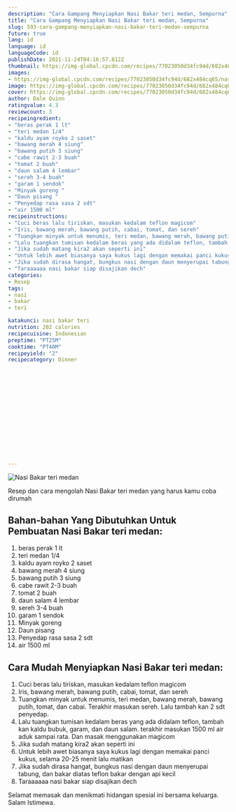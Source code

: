 ```yaml
---
description: "Cara Gampang Menyiapkan Nasi Bakar teri medan, Sempurna"
title: "Cara Gampang Menyiapkan Nasi Bakar teri medan, Sempurna"
slug: 593-cara-gampang-menyiapkan-nasi-bakar-teri-medan-sempurna
future: true
lang: id
language: id
languageCode: id
publishDate: 2021-11-24T04:16:57.812Z 
thumbnail: https://img-global.cpcdn.com/recipes/77023050d34fc94d/682x484cq65/nasi-bakar-teri-medan-foto-resep-utama.png
images:
- https://img-global.cpcdn.com/recipes/77023050d34fc94d/682x484cq65/nasi-bakar-teri-medan-foto-resep-utama.png
image: https://img-global.cpcdn.com/recipes/77023050d34fc94d/682x484cq65/nasi-bakar-teri-medan-foto-resep-utama.png
cover: https://img-global.cpcdn.com/recipes/77023050d34fc94d/682x484cq65/nasi-bakar-teri-medan-foto-resep-utama.png
author: Dale Quinn
ratingvalue: 4.3
reviewcount: 3
recipeingredient:
- "beras perak 1 lt"
- "teri medan 1/4"
- "kaldu ayam royko 2 saset"
- "bawang merah 4 siung"
- "bawang putih 3 siung"
- "cabe rawit 2-3 buah"
- "tomat 2 buah"
- "daun salam 4 lembar"
- "sereh 3-4 buah"
- "garam 1 sendok"
- "Minyak goreng "
- "Daun pisang "
- "Penyedap rasa sasa 2 sdt"
- "air 1500 ml"
recipeinstructions:
- "Cuci beras lalu tiriskan, masukan kedalam teflon magicom"
- "Iris, bawang merah, bawang putih, cabai, tomat, dan sereh"
- "Tuangkan minyak untuk menumis, teri medan, bawang merah, bawang putih, tomat, dan cabai. Terakhir masukan sereh. Lalu tambah kan 2 sdt penyedap."
- "Lalu tuangkan tumisan kedalam beras yang ada didalam teflon, tambah kan kaldu bubuk, garam, dan daun salam. terakhir masukan 1500 ml air aduk sampai rata. Dan masak menggunakan magicom"
- "Jika sudah matang kira2 akan seperti ini"
- "Untuk lebih awet biasanya saya kukus lagi dengan memakai panci kukus, selama 20-25 menit lalu matikan"
- "Jika sudah dirasa hangat, bungkus nasi dengan daun menyerupai tabung, dan bakar diatas teflon bakar dengan api kecil"
- "Taraaaaaa nasi bakar siap disajikan dech"
categories:
- Resep
tags:
- nasi
- bakar
- teri

katakunci: nasi bakar teri 
nutrition: 202 calories
recipecuisine: Indonesian
preptime: "PT25M"
cooktime: "PT40M"
recipeyield: "2"
recipecategory: Dinner


     
    
    
    
    
    
    
    
    
    
    
      
    
---
```



![Nasi Bakar teri medan](https://img-global.cpcdn.com/recipes/77023050d34fc94d/682x484cq65/nasi-bakar-teri-medan-foto-resep-utama.png)

Resep dan cara mengolah  Nasi Bakar teri medan yang harus kamu coba dirumah

<!--inarticleads1-->

## Bahan-bahan Yang Dibutuhkan Untuk Pembuatan Nasi Bakar teri medan:

1. beras perak 1 lt
1. teri medan 1/4
1. kaldu ayam royko 2 saset
1. bawang merah 4 siung
1. bawang putih 3 siung
1. cabe rawit 2-3 buah
1. tomat 2 buah
1. daun salam 4 lembar
1. sereh 3-4 buah
1. garam 1 sendok
1. Minyak goreng 
1. Daun pisang 
1. Penyedap rasa sasa 2 sdt
1. air 1500 ml



<!--inarticleads2-->

## Cara Mudah Menyiapkan Nasi Bakar teri medan:

1. Cuci beras lalu tiriskan, masukan kedalam teflon magicom
1. Iris, bawang merah, bawang putih, cabai, tomat, dan sereh
1. Tuangkan minyak untuk menumis, teri medan, bawang merah, bawang putih, tomat, dan cabai. Terakhir masukan sereh. Lalu tambah kan 2 sdt penyedap.
1. Lalu tuangkan tumisan kedalam beras yang ada didalam teflon, tambah kan kaldu bubuk, garam, dan daun salam. terakhir masukan 1500 ml air aduk sampai rata. Dan masak menggunakan magicom
1. Jika sudah matang kira2 akan seperti ini
1. Untuk lebih awet biasanya saya kukus lagi dengan memakai panci kukus, selama 20-25 menit lalu matikan
1. Jika sudah dirasa hangat, bungkus nasi dengan daun menyerupai tabung, dan bakar diatas teflon bakar dengan api kecil
1. Taraaaaaa nasi bakar siap disajikan dech




Selamat memasak dan menikmati hidangan spesial ini bersama keluarga. Salam Istimewa.
